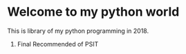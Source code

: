 # Welcome to my python world
This is library of my python programming in 2018.
1. Final Recommended of PSIT
